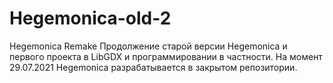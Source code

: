 # Hegemonica-old-2
Hegemonica Remake
Продолжение старой версии Hegemonica и первого проекта в LibGDX и программировании в частности. На момент 29.07.2021 Hegemonica разрабатывается в закрытом репозитории.
